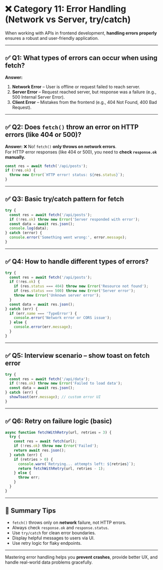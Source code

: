 
# ❌ Category 11: Error Handling (Network vs Server, try/catch)

When working with APIs in frontend development, **handling errors properly** ensures a robust and user-friendly application.

---

## ✅ Q1: What types of errors can occur when using fetch?

**Answer:**
1. **Network Error** – User is offline or request failed to reach server.
2. **Server Error** – Request reached server, but response was a failure (e.g., 500 Internal Server Error).
3. **Client Error** – Mistakes from the frontend (e.g., 404 Not Found, 400 Bad Request).

---

## ✅ Q2: Does `fetch()` throw an error on HTTP errors (like 404 or 500)?

**Answer:**
❌ No! `fetch()` **only throws on network errors**.  
For HTTP error responses (like 404 or 500), you need to **check `response.ok` manually.**

```js
const res = await fetch('/api/posts');
if (!res.ok) {
  throw new Error(`HTTP error! status: ${res.status}`);
}
```

---

## ✅ Q3: Basic try/catch pattern for fetch

```js
try {
  const res = await fetch('/api/posts');
  if (!res.ok) throw new Error('Server responded with error');
  const data = await res.json();
  console.log(data);
} catch (error) {
  console.error('Something went wrong:', error.message);
}
```

---

## ✅ Q4: How to handle different types of errors?

```js
try {
  const res = await fetch('/api/posts');
  if (!res.ok) {
    if (res.status === 404) throw new Error('Resource not found');
    if (res.status === 500) throw new Error('Server error');
    throw new Error('Unknown server error');
  }
  const data = await res.json();
} catch (err) {
  if (err.name === 'TypeError') {
    console.error('Network error or CORS issue');
  } else {
    console.error(err.message);
  }
}
```

---

## ✅ Q5: Interview scenario – show toast on fetch error

```js
try {
  const res = await fetch('/api/data');
  if (!res.ok) throw new Error('Failed to load data');
  const data = await res.json();
} catch (err) {
  showToast(err.message); // custom error UI
}
```

---

## ✅ Q6: Retry on failure logic (basic)

```js
async function fetchWithRetry(url, retries = 3) {
  try {
    const res = await fetch(url);
    if (!res.ok) throw new Error('Failed');
    return await res.json();
  } catch (err) {
    if (retries > 0) {
      console.warn(`Retrying... attempts left: ${retries}`);
      return fetchWithRetry(url, retries - 1);
    } else {
      throw err;
    }
  }
}
```

---

## 🔄 Summary Tips

- `fetch()` throws only on **network** failure, not HTTP errors.
- Always check `response.ok` and `response.status`.
- Use `try/catch` for clean error boundaries.
- Display helpful messages to users via UI.
- Use retry logic for flaky endpoints.

---

Mastering error handling helps you **prevent crashes**, provide better UX, and handle real-world data problems gracefully.
